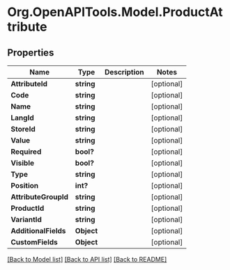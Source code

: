 # Org.OpenAPITools.Model.ProductAttribute

## Properties

Name | Type | Description | Notes
------------ | ------------- | ------------- | -------------
**AttributeId** | **string** |  | [optional] 
**Code** | **string** |  | [optional] 
**Name** | **string** |  | [optional] 
**LangId** | **string** |  | [optional] 
**StoreId** | **string** |  | [optional] 
**Value** | **string** |  | [optional] 
**Required** | **bool?** |  | [optional] 
**Visible** | **bool?** |  | [optional] 
**Type** | **string** |  | [optional] 
**Position** | **int?** |  | [optional] 
**AttributeGroupId** | **string** |  | [optional] 
**ProductId** | **string** |  | [optional] 
**VariantId** | **string** |  | [optional] 
**AdditionalFields** | **Object** |  | [optional] 
**CustomFields** | **Object** |  | [optional] 

[[Back to Model list]](../README.md#documentation-for-models) [[Back to API list]](../README.md#documentation-for-api-endpoints) [[Back to README]](../README.md)

